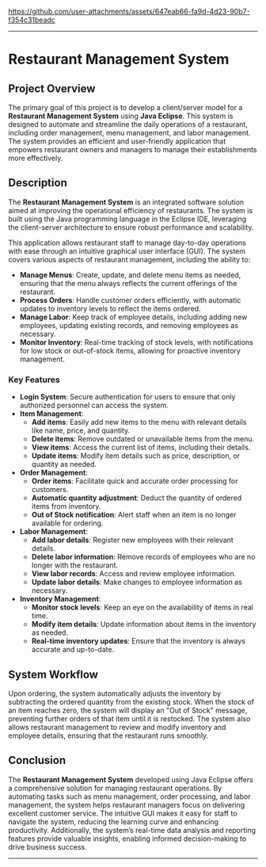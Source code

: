 

https://github.com/user-attachments/assets/647eab66-fa9d-4d23-90b7-f354c31beadc


---

# Restaurant Management System

## Project Overview

The primary goal of this project is to develop a client/server model for a **Restaurant Management System** using **Java Eclipse**. This system is designed to automate and streamline the daily operations of a restaurant, including order management, menu management, and labor management. The system provides an efficient and user-friendly application that empowers restaurant owners and managers to manage their establishments more effectively.

## Description

The **Restaurant Management System** is an integrated software solution aimed at improving the operational efficiency of restaurants. The system is built using the Java programming language in the Eclipse IDE, leveraging the client-server architecture to ensure robust performance and scalability.

This application allows restaurant staff to manage day-to-day operations with ease through an intuitive graphical user interface (GUI). The system covers various aspects of restaurant management, including the ability to:

- **Manage Menus**: Create, update, and delete menu items as needed, ensuring that the menu always reflects the current offerings of the restaurant.
- **Process Orders**: Handle customer orders efficiently, with automatic updates to inventory levels to reflect the items ordered.
- **Manage Labor**: Keep track of employee details, including adding new employees, updating existing records, and removing employees as necessary.
- **Monitor Inventory**: Real-time tracking of stock levels, with notifications for low stock or out-of-stock items, allowing for proactive inventory management.

### Key Features

- **Login System**: Secure authentication for users to ensure that only authorized personnel can access the system.
- **Item Management**:
  - **Add items**: Easily add new items to the menu with relevant details like name, price, and quantity.
  - **Delete items**: Remove outdated or unavailable items from the menu.
  - **View items**: Access the current list of items, including their details.
  - **Update items**: Modify item details such as price, description, or quantity as needed.
- **Order Management**:
  - **Order items**: Facilitate quick and accurate order processing for customers.
  - **Automatic quantity adjustment**: Deduct the quantity of ordered items from inventory.
  - **Out of Stock notification**: Alert staff when an item is no longer available for ordering.
- **Labor Management**:
  - **Add labor details**: Register new employees with their relevant details.
  - **Delete labor information**: Remove records of employees who are no longer with the restaurant.
  - **View labor records**: Access and review employee information.
  - **Update labor details**: Make changes to employee information as necessary.
- **Inventory Management**:
  - **Monitor stock levels**: Keep an eye on the availability of items in real time.
  - **Modify item details**: Update information about items in the inventory as needed.
  - **Real-time inventory updates**: Ensure that the inventory is always accurate and up-to-date.

## System Workflow

Upon ordering, the system automatically adjusts the inventory by subtracting the ordered quantity from the existing stock. When the stock of an item reaches zero, the system will display an "Out of Stock" message, preventing further orders of that item until it is restocked. The system also allows restaurant management to review and modify inventory and employee details, ensuring that the restaurant runs smoothly.

## Conclusion

The **Restaurant Management System** developed using Java Eclipse offers a comprehensive solution for managing restaurant operations. By automating tasks such as menu management, order processing, and labor management, the system helps restaurant managers focus on delivering excellent customer service. The intuitive GUI makes it easy for staff to navigate the system, reducing the learning curve and enhancing productivity. Additionally, the system’s real-time data analysis and reporting features provide valuable insights, enabling informed decision-making to drive business success.

---
